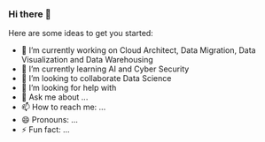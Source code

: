 ### Hi there 👋


Here are some ideas to get you started:

- 🔭 I’m currently working on Cloud Architect, Data Migration, Data Visualization and Data Warehousing
- 🌱 I’m currently learning AI and Cyber Security
- 👯 I’m looking to collaborate Data Science 
- 🤔 I’m looking for help with 
- 💬 Ask me about ...
- 📫 How to reach me: ...
- 😄 Pronouns: ...
- ⚡ Fun fact: ...

